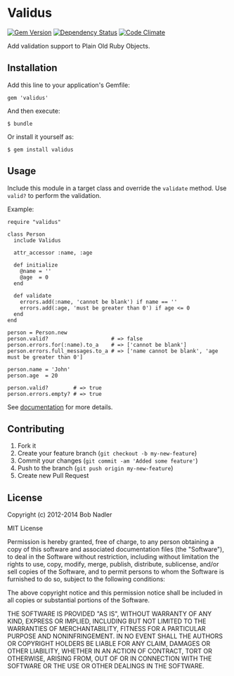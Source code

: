 # Validus
[![Gem Version](https://badge.fury.io/rb/validus.svg)](http://badge.fury.io/rb/validus)
[![Dependency Status](https://gemnasium.com/bnadlerjr/validus.svg)](https://gemnasium.com/bnadlerjr/validus)
[![Code Climate](https://codeclimate.com/github/bnadlerjr/validus.png)](https://codeclimate.com/github/bnadlerjr/validus)

Add validation support to Plain Old Ruby Objects.

## Installation

Add this line to your application's Gemfile:

    gem 'validus'

And then execute:

    $ bundle

Or install it yourself as:

    $ gem install validus

## Usage

Include this module in a target class and override the `validate` method. Use
`valid?` to perform the validation.

Example:

    require "validus"

    class Person
      include Validus

      attr_accessor :name, :age

      def initialize
        @name = ''
        @age  = 0
      end

      def validate
        errors.add(:name, 'cannot be blank') if name == ''
        errors.add(:age, 'must be greater than 0') if age <= 0
      end
    end

    person = Person.new
    person.valid?                    # => false
    person.errors.for(:name).to_a    # => ['cannot be blank']
    person.errors.full_messages.to_a # => ['name cannot be blank', 'age must be greater than 0']

    person.name = 'John'
    person.age  = 20

    person.valid?        # => true
    person.errors.empty? # => true

See [documentation](http://www.rubydoc.info/github/bnadlerjr/validus/frames) for more details.

## Contributing

1. Fork it
2. Create your feature branch (`git checkout -b my-new-feature`)
3. Commit your changes (`git commit -am 'Added some feature'`)
4. Push to the branch (`git push origin my-new-feature`)
5. Create new Pull Request

## License

Copyright (c) 2012-2014 Bob Nadler

MIT License

Permission is hereby granted, free of charge, to any person obtaining
a copy of this software and associated documentation files (the
"Software"), to deal in the Software without restriction, including
without limitation the rights to use, copy, modify, merge, publish,
distribute, sublicense, and/or sell copies of the Software, and to
permit persons to whom the Software is furnished to do so, subject to
the following conditions:

The above copyright notice and this permission notice shall be
included in all copies or substantial portions of the Software.

THE SOFTWARE IS PROVIDED "AS IS", WITHOUT WARRANTY OF ANY KIND,
EXPRESS OR IMPLIED, INCLUDING BUT NOT LIMITED TO THE WARRANTIES OF
MERCHANTABILITY, FITNESS FOR A PARTICULAR PURPOSE AND
NONINFRINGEMENT. IN NO EVENT SHALL THE AUTHORS OR COPYRIGHT HOLDERS BE
LIABLE FOR ANY CLAIM, DAMAGES OR OTHER LIABILITY, WHETHER IN AN ACTION
OF CONTRACT, TORT OR OTHERWISE, ARISING FROM, OUT OF OR IN CONNECTION
WITH THE SOFTWARE OR THE USE OR OTHER DEALINGS IN THE SOFTWARE.
